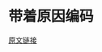 # 带着原因编码

[原文链接](https://97-things-every-x-should-know.gitbooks.io/97-things-every-programmer-should-know/content/en/thing_15/)